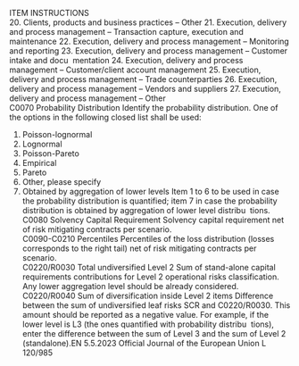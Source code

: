  
ITEM  INSTRUCTIONS  
20. Clients, products and business practices – Other 
21. Execution, delivery and process management – Transaction capture, execution 
and maintenance 
22. Execution, delivery and process management – Monitoring and reporting 
23. Execution, delivery and process management – Customer intake and docu ­
mentation 
24. Execution, delivery and process management – Customer/client account 
management 
25. Execution, delivery and process management – Trade counterparties 
26. Execution, delivery and process management – Vendors and suppliers 
27. Execution, delivery and process management – Other  
C0070  Probability Distribution  Identify the probability distribution. One of the options in the following closed list 
shall be used: 
1. Poisson-lognormal 
2. Lognormal 
3. Poisson-Pareto 
4. Empirical 
5. Pareto 
6. Other, please specify 
7. Obtained by aggregation of lower levels 
Item 1 to 6 to be used in case the probability distribution is quantified; item 7 in 
case the probability distribution is obtained by aggregation of lower level distribu ­
tions.  
C0080  Solvency Capital Requirement  Solvency capital requirement net of risk mitigating contracts per scenario.  
C0090-C0210  Percentiles  Percentiles of the loss distribution (losses corresponds to the right tail) net of risk 
mitigating contracts per scenario.  
C0220/R0030  Total undiversified Level 2  Sum of stand-alone capital requirements contributions for Level 2 operational 
risks classification. 
Any lower aggregation level should be already considered.  
C0220/R0040  Sum of diversification inside 
Level 2 items  Difference between the sum of undiversified leaf risks SCR and C0220/R0030. 
This amount should be reported as a negative value. 
For example, if the lower level is L3 (the ones quantified with probability distribu ­
tions), enter the difference between the sum of Level 3 and the sum of Level 2 
(standalone).EN  5.5.2023 Official Journal of the European Union L 120/985
